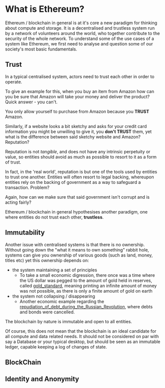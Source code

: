 # What is Ethereum?

Ethereum / blockchain in general is at it's core a new paradigm for thinking about compute and storage. It is a decentralised and trustless system run by a network of volunteers around the world, who together contribute to the security of the whole network. To understand some of the use cases of a system like Ethereum, we first need to analyse and question some of our society's most basic fundamentals.


## Trust
In a typical centralised system, actors need to trust each other in order to operate.

To give an example for this, when you buy an item from Amazon how can you be sure that Amazon will take your money and deliver the product? Quick answer - you can't.

You only allow yourself to purchase from Amazon because you **TRUST** Amazon.

Similarly, if a website looks a bit sketchy and asks for your credit card information you might be unwilling to give it, you **don't TRUST** them, yet what is the difference between said sketchy website and Amazon? Reputation?

Reputation is not _tangible_, and does not have any intrinsic perpetuity or value, so entities should avoid as much as possible to resort to it as a form of trust.

In fact, in the 'real world', reputation is but one of the tools used by entities to trust one another.
Entities will often resort to legal backing, whereupon entities rely on the backing of government as a way to safeguard a transaction. Problem?

Again, how can we make sure that said government isn't corrupt and is acting fairly?

Ethereum / blockchain in general hypothesises another paradigm, one where entities do not trust each other, **trustless**.


## Immutability
Another issue with centralised systems is that there is no ownership.
Without going down the "what it means to own something" rabbit hole, systems can give you ownership of various goods (such as land, money, titles etc) yet this ownership depends on:
 - the system maintaining a set of principles
   - To take a small economic digression, there once was a time where the US dollar was pegged to the amount of gold held in reserves, called [gold_standard](https://en.wikipedia.org/wiki/Gold_standard), meaning printing an infinite amount of money was not possible, as there is only a finite amount of gold on earth
 - the system not collapsing / disappearing
   - Another economic example regarding the [repudiation_of_debt_during_the_Russian_Revolution](https://en.wikipedia.org/wiki/Repudiation_of_debt_at_the_Russian_Revolution), where debts and bonds were cancelled.

The blockchain by nature is immutable and open to all entities.

Of course, this does not mean that the blockchain is an ideal candidate for all compute and data related needs.
It should not be considered on par with say a Database or your typical desktop, but should be seen as an immutable ledger, capable keeping a log of changes of state.

## BlockChain


## Identity and Anonymity

